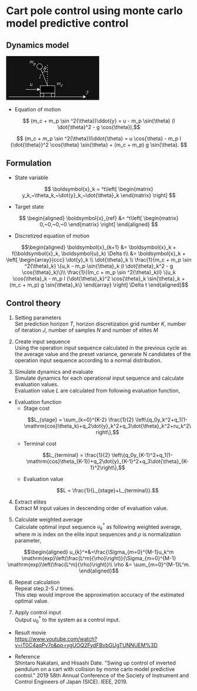 # Cart pole control using monte carlo model predictive control

## Dynamics model

![Dynamics model](model.drawio.png)

* Equation of motion

$$ (m_c + m_p \sin ^2{\theta})\ddot{y} = u - m_p \sin{\theta} (l \dot{\theta}^2 - g \cos{\theta}),$$

$$ (m_c + m_p \sin ^2{\theta})l\ddot{\theta} =   u \cos{\theta} - m_p l {\dot{\theta}}^2 \cos{\theta} \sin{\theta} + (m_c + m_p) g \sin{\theta}. $$

## Formulation

* State variable
  
$$
\boldsymbol{x}_k = 
^t\left[
\begin{matrix} 
y_k,~\theta_k,~\dot{y}_k,~\dot{\theta}_k
\end{matrix}
\right]
$$

* Target state
  
$$
\begin{aligned}
\boldsymbol{x}_{ref} 
&=
^t\left[
\begin{matrix} 
0,~0,~0,~0
\end{matrix}
\right]
\end{aligned}
$$

* Discretized equation of motion
  
```math
\begin{aligned}
\boldsymbol{x}_{k+1} 
&=  \boldsymbol{x}_k + f(\boldsymbol{x}_k, \boldsymbol{u}_k) \Delta t\\
&= \boldsymbol{x}_k + \left[
\begin{array}{ccc}
\dot{y}_k \\
\dot{\theta}_k \\
\frac{1}{m_c + m_p \sin ^2{\theta}_k} \{u_k - m_p \sin{\theta}_k (l \dot{\theta}_k^2 - g \cos{\theta}_k)\}\\
\frac{1}{(m_c + m_p \sin ^2{\theta}_k)l} \{u_k \cos{\theta}_k - m_p l {\dot{\theta}_k}^2 \cos{\theta}_k \sin{\theta}_k + (m_c + m_p) g \sin{\theta}_k\}
\end{array}
\right] \Delta t
\end{aligned}
```

## Control theory

1. Setting parameters  
Set prediction horizon $T$, horizon discretization grid number $K$, number of iteration $J$, number of samples $N$ and number of elites $M$

2. Create input sequence  
Using the operation input sequence calculated in the previous cycle as the average value and the preset variance, generate N candidates of the operation input sequence according to a normal distribution.

3. Simulate dynamics and evaluate  
Simulate dynamics for each operational input sequence and calculate evaluation values.  
Evaluation value $L$ are calculated from following evaluation function,  

* Evaluation function  
  * Stage cost
    ```math
    L_{stage} = \sum_{k=0}^{K-2} \frac{1}{2} \left\{q_0y_k^2+q_1(1-\mathrm{cos}\theta_k)+q_2\dot{y}_k^2+q_3\dot{\theta}_k^2+ru_k^2\right\},
    ```
  * Terminal cost
    ```math
    L_{terminal} = \frac{1}{2} \left\{q_0y_{K-1}^2+q_1(1-\mathrm{cos}\theta_{K-1})+q_2\dot{y}_{K-1}^2+q_3\dot{\theta}_{K-1}^2\right\},
    ```
  * Evaluation value
    ```math
    L = \frac{1}{L_{stage}+L_{terminal}}.
    ```

4. Extract elites  
Extract M input values in descending order of evaluation value.

5. Calculate weighted average  
Calculate optimal input sequence $u_k^*$ as following weighted average,
  where $m$ is index on the elite input sequences and $\rho$ is normalization parameter,

```math
\begin{aligned}
u_{k}^*&=\frac{\Sigma_{m=0}^{M-1}u_k^m \mathrm{exp}\left(\frac{L^m}{\rho}\right)}{\Sigma_{m=0}^{M-1} \mathrm{exp}\left(\frac{L^m}{\rho}\right)}\\

\rho &= \sum_{m=0}^{M-1}L^m.
\end{aligned}
```

6. Repeat calculation  
Repeat step.2-5 $J$ times.  
This step would improve the approximation accuracy of the estimated optimal value.

7.  Apply control input  
Output $u^*_0$ to the system as a control input.

* Result movie  
https://www.youtube.com/watch?v=iT0C4aqPv7o&pp=ygUOQ2FydFBvbGUgTUNNUEM%3D

* Reference  
Shintaro Nakatani, and Hisashi Date. "Swing up control of inverted pendulum on a cart with collision by monte carlo model predictive control." 2019 58th Annual Conference of the Society of Instrument and Control Engineers of Japan (SICE). IEEE, 2019.
